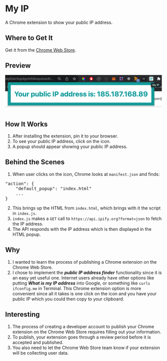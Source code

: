 # My IP 
A Chrome extension to show your public IP address.

## Where to Get It 
Get it from the [Chrome Web Store](https://chrome.google.com/webstore/detail/my-ip/pbmdgllijdclbgidgnblfdkiepokaidh).

## Preview
![screenshot](images/screenshot.png)

## How It Works
1. After installing the extension, pin it to your browser.
2. To see your public IP address, click on the icon.
3. A popup should appear showing your public IP address.

## Behind the Scenes
1. When user clicks on the icon, Chrome looks at `manifest.json` and finds:
<pre>
"action": {
    "default_popup": "index.html"
    ...
}
</pre>
2. This brings up the HTML from `index.html`, which brings with it the script in `index.js`.
3. `index.js` makes a `GET` call to `https://api.ipify.org?format=json` to fetch the IP address. 
4. The API responds with the IP address which is then displayed in the HTML popup.

## Why
1. I wanted to learn the process of publishing a Chrome extension on the Chrome Web Store. 
2. I chose to implement the ***public IP address finder*** functionality since it is an easy yet useful one. Internet users already have other options like putting ***What is my IP address*** into Google, or something like `curls ifconfig.me` in Terminal. This Chrome extension option is more convenient since all it takes is one click on the icon and you have your public IP which you could then copy to your clipboard.

## Interesting
1. The process of creating a developer account to publish your Chrome extension on the Chrome Web Store requires filling out your information. 
2. To publish, your extension goes through a review period before it is accepted and published. 
3. You also need to let the Chrome Web Store team know if your extension will be collecting user data.